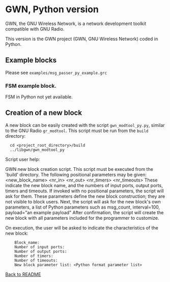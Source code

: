 # GWN, Python version

GWN, the GNU Wireless Network, is a network development toolkit compatible with GNU Radio.

This version is the GWN project (GWN, GNU Wireless Network) coded in Python.

## Example blocks
  Please see `examples/msg_passer_py_example.grc`

### FSM example block.
  FSM in Python not yet available.

## Creation of a new block

A new block can be easily created with the script `gwn_modtool_py.py`, similar to the GNU Radio `gr_modtool`. This script must be run from the `build` directory:
```
  cd <project_root_directory>/build
  ../libgwn/gwn_modtool_py 
```

Script user help:

GWN new block creation script.
This script must be executed from the 'build' directory.
The following positional parameters may be given:
    <new_block_name> <nr_in> <nr_out> <nr_timers> <nr_timeouts>
These indicate the new block name, and the numbers of input ports, output ports, timers and timeouts.
If invoked with no positional parameters, the script will ask for them.
These parameters define the new block construction; they are not visible to block users. 
Next, the script will ask for the new block's own parameters, a list of Python parameters such as 
    msg_count, interval=100, payload="an example payload"
After confirmation, the script will create the new block with all parameters included for the programmer to customize.

On execution, the user will be asked to indicate the characteristics of the new block:
```
    Block_name: 
    Number of input ports:
    Number of output ports: 
    Number of timers:
    Number of timeouts:
    New block parameter list: <Python format parameter list>
```

[Back to README](../../README.md)
